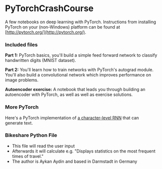 # PyTorchCrashCourse

A few notebooks on deep learning with PyTorch. Instructions from installing PyTorch on your (non-Windows) platform can be found at [http://pytorch.org/](http://pytorch.org/).

### Included files

**Part 1:** PyTorch basics, you'll build a simple feed forward network to classify handwritten digits (MNIST dataset).

**Part 2:** You'll learn how to train networks with PyTorch's autograd module. You'll also build a convolutional network which improves performance on image problems.

**Autoencoder exercise:** A notebook that leads you through building an autoencoder with PyTorch, as well as well as exercise solutions.



### More PyTorch

Here's a PyTorch implementation of [a character-level RNN](https://github.com/mcleonard/pytorch-charRNN) that can generate text.

### Bikeshare Python File
- This file will read the user input
- Afterwards it will calculate e.g. "Displays statistics on the most frequent times of travel."
- The author is Aykan Aydin and based in Darmstadt in Germany

